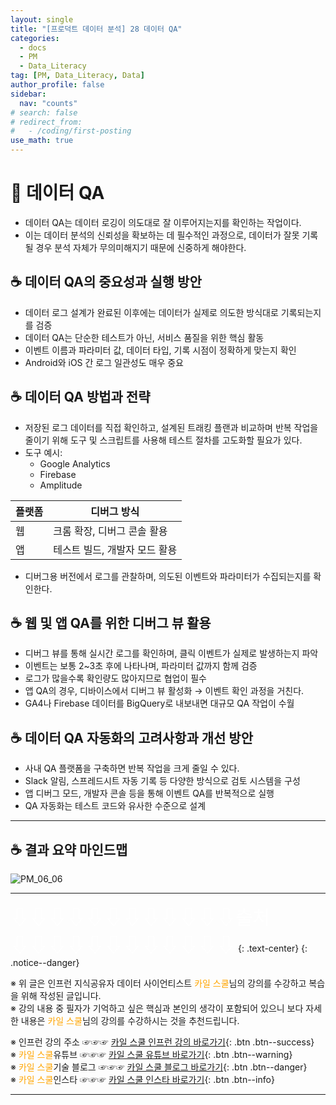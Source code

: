 ```yaml
---
layout: single
title: "[프로덕트 데이터 분석] 28 데이터 QA"
categories:
  - docs
  - PM
  - Data_Literacy
tag: [PM, Data_Literacy, Data]
author_profile: false
sidebar:
  nav: "counts"
# search: false
# redirect_from:
#   - /coding/first-posting
use_math: true
---
```


# 👑 데이터 QA

- 데이터 QA는 데이터 로깅이 의도대로 잘 이루어지는지를 확인하는 작업이다.
- 이는 데이터 분석의 신뢰성을 확보하는 데 필수적인 과정으로, 데이터가 잘못 기록될 경우 분석 자체가 무의미해지기 때문에 신중하게 해야한다.

## ☕️ 데이터 QA의 중요성과 실행 방안

- 데이터 로그 설계가 완료된 이후에는 데이터가 실제로 의도한 방식대로 기록되는지를 검증
- 데이터 QA는 단순한 테스트가 아닌, 서비스 품질을 위한 핵심 활동
- 이벤트 이름과 파라미터 값, 데이터 타입, 기록 시점이 정확하게 맞는지 확인
- Android와 iOS 간 로그 일관성도 매우 중요

## ☕️ 데이터 QA 방법과 전략

- 저장된 로그 데이터를 직접 확인하고, 설계된 트래킹 플랜과 비교하며 반복 작업을 줄이기 위해 도구 및 스크립트를 사용해 테스트 절차를 고도화할 필요가 있다.
- 도구 예시:
  - Google Analytics
  - Firebase
  - Amplitude

| 플랫폼 | 디버그 방식                   |
| ------ | ----------------------------- |
| 웹     | 크롬 확장, 디버그 콘솔 활용   |
| 앱     | 테스트 빌드, 개발자 모드 활용 |

- 디버그용 버전에서 로그를 관찰하며, 의도된 이벤트와 파라미터가 수집되는지를 확인한다.

## ☕️ 웹 및 앱 QA를 위한 디버그 뷰 활용

- 디버그 뷰를 통해 실시간 로그를 확인하며, 클릭 이벤트가 실제로 발생하는지 파악
- 이벤트는 보통 2~3초 후에 나타나며, 파라미터 값까지 함께 검증
- 로그가 많을수록 확인량도 많아지므로 협업이 필수
- 앱 QA의 경우, 디바이스에서 디버그 뷰 활성화 → 이벤트 확인 과정을 거친다.
- GA4나 Firebase 데이터를 BigQuery로 내보내면 대규모 QA 작업이 수월

## ☕️ 데이터 QA 자동화의 고려사항과 개선 방안

- 사내 QA 플랫폼을 구축하면 반복 작업을 크게 줄일 수 있다.
- Slack 알림, 스프레드시트 자동 기록 등 다양한 방식으로 검토 시스템을 구성
- 앱 디버그 모드, 개발자 콘솔 등을 통해 이벤트 QA를 반복적으로 실행
- QA 자동화는 테스트 코드와 유사한 수준으로 설계

---

## ☕️ 결과 요약 마인드맵

![PM_06_06]({{site.url}}/images/2025-03-25-PM/06_06.png)

---

<a style="font-size:30px; color: white;">⇩⇩⇩⇩⇩⇩⇩⇩⇩⇩⇩⇩출처⇩⇩⇩⇩⇩⇩⇩⇩⇩⇩⇩⇩</a>
{: .text-center}
{: .notice--danger}

※ 위 글은 인프런 지식공유자 데이터 사이언티스트 <a style="color: orange;">카일 스쿨</a>님의 강의를 수강하고 복습을 위해 작성된 글입니다.<br>
※ 강의 내용 중 필자가 기억하고 싶은 핵심과 본인의 생각이 포함되어 있으니 보다 자세한 내용은 <a style="color: orange;">카일 스쿨</a>님의 강의를 수강하시는 것을 추천드립니다. <br>

※ 인프런 강의 주소 ☞☞☞ [카일 스쿨 인프런 강의 바로가기](https://www.inflearn.com/course/pm-%EB%8D%B0%EC%9D%B4%ED%84%B0-%EB%A6%AC%ED%84%B0%EB%9F%AC%EC%8B%9C){: .btn .btn--success}<br>
※ <a style="color: orange;">카일 스쿨</a>유튜브 ☞☞☞ [카일 스쿨 유튜브 바로가기](https://www.youtube.com/c/kyleschool){: .btn .btn--warning}<br>
※ <a style="color: orange;">카일 스쿨</a>기술 블로그 ☞☞☞ [카일 스쿨 블로그 바로가기](https://zzsza.github.io/){: .btn .btn--danger}<br>
※ <a style="color: orange;">카일 스쿨</a>인스타 ☞☞☞ [카일 스쿨 인스타 바로가기](https://www.instagram.com/data.scientist/){: .btn .btn--info}

---
